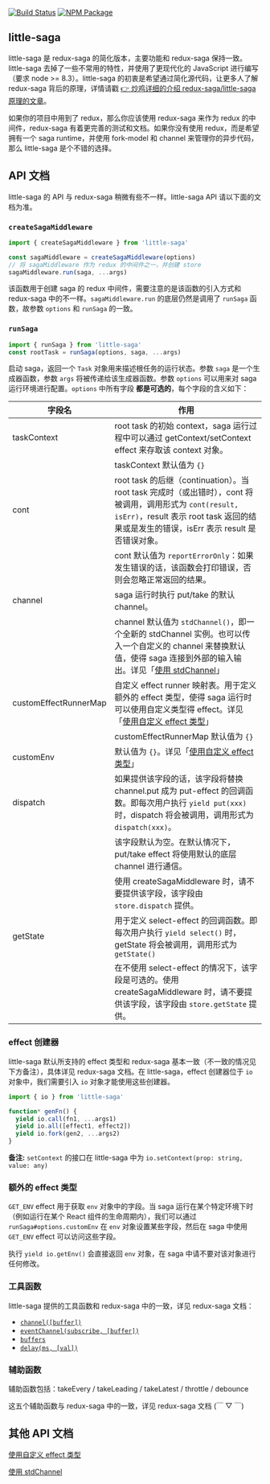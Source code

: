 [![Build Status](https://img.shields.io/travis/little-saga/little-saga/master.svg?style=flat-square)](https://travis-ci.org/little-saga/little-saga) [![NPM Package](https://img.shields.io/npm/v/little-saga.svg?style=flat-square)](https://www.npmjs.org/package/little-saga)

## little-saga

little-saga 是 redux-saga 的简化版本，主要功能和 redux-saga 保持一致。little-saga 去掉了一些不常用的特性，并使用了更现代化的 JavaScript 进行编写（要求 node >= 8.3）。little-saga 的初衷是希望通过简化源代码，让更多人了解 redux-saga 背后的原理，详情请戳 [👉 炒鸡详细的介绍 redux-saga/little-saga 原理的文章](docs/building-your-own-redux-saga.md)。

如果你的项目中用到了 redux，那么你应该使用 redux-saga 来作为 redux 的中间件，redux-saga 有着更完善的测试和文档。如果你没有使用 redux，而是希望拥有一个 saga runtime，并使用 fork-model 和 channel 来管理你的异步代码，那么 little-saga 是个不错的选择。

## API 文档

little-saga 的 API 与 redux-saga 稍微有些不一样。little-saga API 请以下面的文档为准。

### `createSagaMiddleware`

```javascript
import { createSagaMiddleware } from 'little-saga'

const sagaMiddleware = createSagaMiddleware(options)
// 将 sagaMiddleware 作为 redux 的中间件之一，并创建 store
sagaMiddleware.run(saga, ...args)
```

该函数用于创建 saga 的 redux 中间件，需要注意的是该函数的引入方式和 redux-saga 中的不一样。`sagaMiddleware.run` 的底层仍然是调用了 `runSaga` 函数，故参数 `options` 和 `runSaga` 的一致。

### `runSaga`

```javascript
import { runSaga } from 'little-saga'
const rootTask = runSaga(options, saga, ...args)
```

启动 saga，返回一个 `Task` 对象用来描述根任务的运行状态。参数 `saga` 是一个生成器函数，参数 `args` 将被传递给该生成器函数。参数 `options` 可以用来对 saga 运行环境进行配置。`options` 中所有字段 **都是可选的**，每个字段的含义如下：

| 字段名                | 作用                                                                                                                                                                                                 |
| --------------------- | ---------------------------------------------------------------------------------------------------------------------------------------------------------------------------------------------------- |
| taskContext           | root task 的初始 context，saga 运行过程中可以通过 getContext/setContext effect 来存取该 context 对象。                                                                                               |
|                       | taskContext 默认值为 `{}`                                                                                                                                                                            |
| cont                  | root task 的后继（continuation）。当 root task 完成时（或出错时），cont 将被调用，调用形式为 `cont(result, isErr)`，result 表示 root task 返回的结果或是发生的错误，isErr 表示 result 是否错误对象。 |
|                       | cont 默认值为 `reportErrorOnly`：如果发生错误的话，该函数会打印错误，否则会忽略正常返回的结果。                                                                                                      |
| channel               | saga 运行时执行 put/take 的默认 channel。                                                                                                                                                            |
|                       | channel 默认值为 `stdChannel()`，即一个全新的 stdChannel 实例。也可以传入一个自定义的 channel 来替换默认值，使得 saga 连接到外部的输入输出。详见「[使用 stdChannel](/docs/using-stdchannel.md)」     |
| customEffectRunnerMap | 自定义 effect runner 映射表。用于定义额外的 effect 类型，使得 saga 运行时可以使用自定义类型得 effect。详见「[使用自定义 effect 类型](/docs/using-customized-effects.md)」                            |
|                       | customEffectRunnerMap 默认值为 `{}`                                                                                                                                                                  |
| customEnv             | 默认值为 `{}`。详见「[使用自定义 effect 类型](/docs/using-customized-effects.md)」                                                                                                                   |
| dispatch              | 如果提供该字段的话，该字段将替换 channel.put 成为 put-effect 的回调函数。即每次用户执行 `yield put(xxx)` 时，dispatch 将会被调用，调用形式为 `dispatch(xxx)`。                                       |
|                       | 该字段默认为空。在默认情况下，put/take effect 将使用默认的底层 channel 进行通信。                                                                                                                    |
|                       | 使用 createSagaMiddleware 时，请不要提供该字段，该字段由 `store.dispatch` 提供。                                                                                                                     |
| getState              | 用于定义 select-effect 的回调函数。即每次用户执行 `yield select()` 时，getState 将会被调用，调用形式为 `getState()`                                                                                  |
|                       | 在不使用 select-effect 的情况下，该字段是可选的。使用 createSagaMiddleware 时，请不要提供该字段，该字段由 `store.getState` 提供。                                                                    |

### effect 创建器

little-saga 默认所支持的 effect 类型和 redux-saga 基本一致（不一致的情况见下方备注），具体详见 redux-saga 文档。在 little-saga，effect 创建器位于 `io` 对象中，我们需要引入 `io` 对象才能使用这些创建器。

```javascript
import { io } from 'little-saga'

function* genFn() {
  yield io.call(fn1, ...args1)
  yield io.all([effect1, effect2])
  yield io.fork(gen2, ...args2)
}
```

**备注:** `setContext` 的接口在 little-saga 中为 `io.setContext(prop: string, value: any)`

### 额外的 effect 类型

`GET_ENV` effect 用于获取 `env` 对象中的字段。当 saga 运行在某个特定环境下时（例如运行在某个 React 组件的生命周期内），我们可以通过 `runSaga#options.customEnv` 在 `env` 对象设置某些字段，然后在 saga 中使用 `GET_ENV` effect 可以访问这些字段。

执行 `yield io.getEnv()` 会直接返回 `env` 对象，在 saga 中请不要对该对象进行任何修改。

### 工具函数

little-saga 提供的工具函数和 redux-saga 中的一致，详见 redux-saga 文档：

- [`channel([buffer])`](https://redux-saga-in-chinese.js.org/docs/api/index.html#channelbuffer)
- [`eventChannel(subscribe, [buffer])`](https://redux-saga-in-chinese.js.org/docs/api/index.html#eventchannelsubscribe-buffer-matcher)
- [`buffers`](https://redux-saga-in-chinese.js.org/docs/api/index.html#buffers)
- [`delay(ms, [val])`](https://redux-saga-in-chinese.js.org/docs/api/index.html#delayms-val)

### 辅助函数

辅助函数包括：takeEvery / takeLeading / takeLatest / throttle / debounce

这五个辅助函数与 redux-saga 中的一致，详见 redux-saga 文档 (￣ ▽ ￣)

## 其他 API 文档

[使用自定义 effect 类型](/docs/using-customized-effects.md)

[使用 stdChannel](/docs/using-stdchannel.md)
